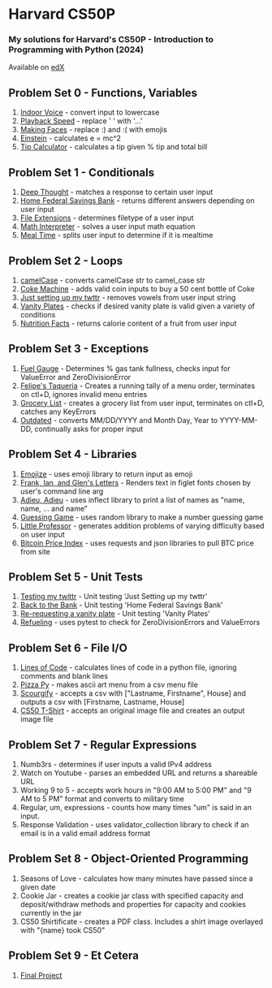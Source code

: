 # Harvard CS50P
### My solutions for Harvard's CS50P - Introduction to Programming with Python (2024)
Available on [edX](https://www.edx.org/learn/python/harvard-university-cs50-s-introduction-to-programming-with-python?index=product&objectID=course-2cc794d0-316d-42f7-bbfd-25c34e4cd5df&webview=false&campaign=CS50%27s+Introduction+to+Programming+with+Python&source=edX&product_category=course&placement_url=https%3A%2F%2Fwww.edx.org%2Flearn%2Fpython)


## Problem Set 0 - Functions, Variables
1. [Indoor Voice](Problem%20Set%200/einstein.py) - convert input to lowercase
2. [Playback Speed](Problem%20Set%200/playback.py) - replace ' ' with '...'
3. [Making Faces](Problem%20Set%200/faces.py) - replace :) and :( with emojis
4. [Einstein](Problem%20Set%200/einstein.py) - calculates e = mc^2
5. [Tip Calculator](Problem%20Set%200/tip.py) - calculates a tip given % tip and total bill

## Problem Set 1 - Conditionals
1. [Deep Thought](Problem%20Set%201/deep.py) - matches a response to certain user input
2. [Home Federal Savings Bank](Problem%20Set%201/bank.py) - returns different answers depending on user input
3. [File Extensions](Problem%20Set%201/extensions.py) - determines filetype of a user input
4. [Math Interpreter](Problem%20Set%201/interpreter.py) - solves a user input math equation
5. [Meal Time](Problem%20Set%201/meal.py) - splits user input to determine if it is mealtime

## Problem Set 2 - Loops
1. [camelCase](Problem%20Set%202/camel.py) - converts camelCase str to camel_case str
2. [Coke Machine](Problem%20Set%202/coke.py) - adds valid coin inputs to buy a 50 cent bottle of Coke
3. [Just setting up my twttr](Problem%20Set%202/twttr.py) - removes vowels from user input string
4. [Vanity Plates](Problem%20Set%202/plates.py) - checks if desired vanity plate is valid given a variety of conditions
5. [Nutrition Facts](Problem%20Set%202/nutrition.py) - returns calorie content of a fruit from user input

## Problem Set 3 - Exceptions
1. [Fuel Gauge](Problem%20Set%203/fuel.py) - Determines % gas tank fullness, checks input for ValueError and ZeroDivisionError
2. [Felipe's Taqueria](Problem%20Set%203/taqueria.py) - Creates a running tally of a menu order, terminates on ctl+D, ignores invalid menu entries
3. [Grocery List](Problem%20Set%203/grocery.py) - creates a grocery list from user input, terminates on ctl+D, catches any KeyErrors
4. [Outdated](Problem%20Set%203/outdated.py) - converts MM/DD/YYYY and Month Day, Year to YYYY-MM-DD, continually asks for proper input

## Problem Set 4 - Libraries
1. [Emojize](Problem%20Set%204/emojize.py) - uses emoji library to return input as emoji
2. [Frank, Ian, and Glen's Letters](Problem%20Set%204/figlet.py) - Renders text in figlet fonts chosen by user's command line arg
3. [Adieu, Adieu](Problem%20Set%204/adieu.py) - uses inflect library to print a list of names as "name, name, ... and name"
4. [Guessing Game](Problem%20Set%204/game.py) - uses random library to make a number guessing game
5. [Little Professor](Problem%20Set%204/professor.py) - generates addition problems of varying difficulty based on user input
6. [Bitcoin Price Index](Problem%20Set%204/bitcoin.py) - uses requests and json libraries to pull BTC price from site

## Problem Set 5 - Unit Tests
1. [Testing my twittr](Problem%20Set%205/test_twttr) - Unit testing 'Just Setting up my twttr'
2. [Back to the Bank](Problem%20Set%205/test_bank) - Unit testing 'Home Federal Savings Bank'
3. [Re-requesting a vanity plate](Problem%20Set%205/test_plate) - Unit testing 'Vanity Plates'
4. [Refueling](Problem%20Set%205/test_fuel) - uses pytest to check for ZeroDivisionErrors and ValueErrors

## Problem Set 6 - File I/O
1. [Lines of Code](Problem%20Set%206/lines) - calculates lines of code in a python file, ignoring comments and blank lines
2. [Pizza Py](Problem%20Set%206/pizza) - makes ascii art menu from a csv menu file
3. [Scourgify](Problem%20Set%206/scourgify) - accepts a csv with ["Lastname, Firstname", House] and outputs a csv with [Firstname, Lastname, House]
4. [CS50 T-Shirt](Problem%20Set%205/shirt) - accepts an original image file and creates an output image file

## Problem Set 7 - Regular Expressions
1. Numb3rs - determines if user inputs a valid IPv4 address
2. Watch on Youtube - parses an embedded URL and returns a shareable URL
3. Working 9 to 5 - accepts work hours in "9:00 AM to 5:00 PM" and "9 AM to 5 PM" format and converts to military time
4. Regular, um, expressions - counts how many times "um" is said in an input.
5. Response Validation - uses validator_collection library to check if an email is in a valid email address format

## Problem Set 8 - Object-Oriented Programming
1. Seasons of Love - calculates how many minutes have passed since a given date
2. Cookie Jar - creates a cookie jar class with specified capacity and deposit/withdraw methods and properties for capacity and cookies currently in the jar
3. CS50 Shirtificate - creates a PDF class. Includes a shirt image overlayed with "{name} took CS50"

## Problem Set 9 - Et Cetera
1. [Final Project](Problem%20Set%209/Final%20Project)
